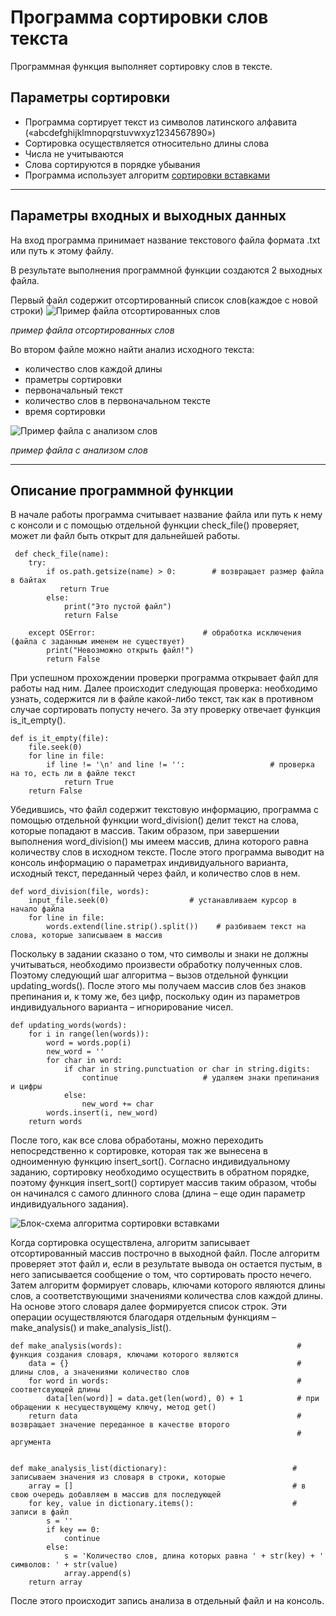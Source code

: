 # Программа сортировки слов текста
Программная функция выполняет сортировку слов в тексте.
## Параметры сортировки
  * Программа сортирует текст из символов латинского алфавита («abcdefghijklmnopqrstuvwxyz1234567890») 
  * Сортировка осуществляется относительно длины слова
  * Числа не учитываются
  * Слова сортируются в порядке убывания 
  * Программа использует алгоритм [сортировки вставками](https://youtu.be/a4IQKxDyR6s)
___
## Параметры входных и выходных данных
На вход программа принимает название текстового файла формата .txt или путь к этому файлу. 

В результате выполнения программной функции создаются 2 выходных файла.

Первый файл содержит отсортированный список слов(каждое с новой строки)
![Пример файла отсортированных слов](https://github.com/pasoffy/practice_suai/blob/main/%D0%A1%D0%BD%D0%B8%D0%BC%D0%BE%D0%BA%20%D1%8D%D0%BA%D1%80%D0%B0%D0%BD%D0%B0%20(320).png)

_пример файла отсортированных слов_

Во втором файле можно найти анализ исходного текста: 
* количество слов каждой длины
* праметры сортировки
* первоначальный текст
* количество слов в первоначальном тексте
* время сортировки

 ![Пример файла с анализом слов](https://github.com/pasoffy/practice_suai/blob/main/%D0%A1%D0%BD%D0%B8%D0%BC%D0%BE%D0%BA%20%D1%8D%D0%BA%D1%80%D0%B0%D0%BD%D0%B0%20(321).png)

_пример файла с анализом слов_
___
## Описание программной функции
В начале работы программа считывает название файла или путь к нему с консоли и с помощью отдельной функции check_file() проверяет, может ли файл быть открыт для дальнейшей работы.
```
 def check_file(name):
    try:
        if os.path.getsize(name) > 0:        # возвращает размер файла в байтах
           return True
        else:
            print("Это пустой файл")
            return False

    except OSError:                        # обработка исключения (файла с заданным именем не существует)
        print("Невозможно открыть файл!")
        return False
```
При успешном прохождении проверки программа открывает файл для работы над ним. Далее происходит следующая проверка: необходимо узнать, содержится ли в файле какой-либо текст, так как в противном случае сортировать попусту нечего. За эту проверку отвечает функция is_it_empty().
```
def is_it_empty(file):
    file.seek(0)
    for line in file:
        if line != '\n' and line != '':                   # проверка на то, есть ли в файле текст
            return True
    return False
```
Убедившись, что файл содержит текстовую информацию, программа с помощью отдельной функции word_division() делит текст на слова, которые попадают в массив. Таким образом, при завершении выполнения word_division() мы имеем массив, длина которого равна количеству слов в исходном тексте. После этого программа выводит на консоль информацию о параметрах индивидуального варианта, исходный текст, переданный через файл, и количество слов в нем. 
```
def word_division(file, words):
    input_file.seek(0)                  # устанавливаем курсор в начало файла
    for line in file:
        words.extend(line.strip().split())    # разбиваем текст на слова, которые записываем в массив
```
Поскольку в задании сказано о том, что символы и знаки не должны учитываться, необходимо произвести обработку полученных слов. Поэтому следующий шаг алгоритма – вызов отдельной функции updating_words(). После этого мы получаем массив слов без знаков препинания и, к тому же, без цифр, поскольку один из параметров индивидуального варианта – игнорирование чисел.
```
def updating_words(words):
    for i in range(len(words)):
        word = words.pop(i)
        new_word = ''
        for char in word:
            if char in string.punctuation or char in string.digits:
                continue                   # удаляем знаки препинания и цифры
            else:
                new_word += char
        words.insert(i, new_word)
    return words
```
После того, как все слова обработаны, можно переходить непосредственно к сортировке, которая так же вынесена в одноименную функцию insert_sort(). Согласно индивидуальному заданию, сортировку необходимо осуществить в обратном порядке, поэтому функция insert_sort() сортирует массив таким образом, чтобы он начинался с самого длинного слова (длина – еще один параметр индивидуального задания).

![Блок-схема алгоритма сортировки вставками](https://github.com/pasoffy/practice_suai/blob/main/diagram%20(24).png)

Когда сортировка осуществлена, алгоритм записывает отсортированный массив построчно в выходной файл. После алгоритм проверяет этот файл и, если в результате вывода он остается пустым, в него записывается сообщение о том, что сортировать просто нечего.
Затем алгоритм формирует словарь, ключами которого являются длины слов, а соответствующими значениями количества слов каждой длины. На основе этого словаря далее формируется список строк. Эти операции осуществляются благодаря отдельным функциям – make_analysis() и make_analysis_list().
```
def make_analysis(words):                                       # функция создания словаря, ключами которого являются
    data = {}                                                   # длины слов, а значениями количество слов
    for word in words:                                          # соответсвующей длины
        data[len(word)] = data.get(len(word), 0) + 1            # при обращении к несуществующему ключу, метод get()
    return data                                                 # возвращает значение переданное в качестве второго
                                                                # аргумента


def make_analysis_list(dictionary):                            # записываем значения из словаря в строки, которые
    array = []                                                 # в свою очередь добавляем в массив для последующей
    for key, value in dictionary.items():                      # записи в файл
        s = ''
        if key == 0:
            continue
        else:
            s = 'Количество слов, длина которых равна ' + str(key) + ' символов: ' + str(value)
            array.append(s)
    return array
```
После этого происходит запись анализа в отдельный файл и на консоль. 


